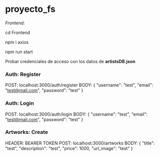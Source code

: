 # proyecto_fs

*Frontend:*

cd Frontend

npm i axios

npm run start

Probar credenciales de acceso con los datos de **artistsDB.json**

### Auth: Register

POST: localhost:3000/auth/register
BODY: {
"username": "test",
"email": "test@mail.com",
"password": "test"
}

### Auth: Login

POST: localhost:3000/auth/login
BODY: {
"username": "test",
"email": "test@mail.com",
"password": "test"
}

### Artworks: Create

HEADER: BEARER TOKEN
POST: localhost:3000/artworks
BODY: {
"title": "test",
"description": "test",
"price": 1000,
"url_image": "test"
}
